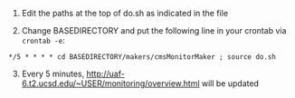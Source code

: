 1) Edit the paths at the top of do.sh as indicated in the file

2) Change BASEDIRECTORY and put the following line in your crontab via `crontab -e`:

`*/5 * * * * cd BASEDIRECTORY/makers/cmsMonitorMaker ; source do.sh`

3) Every 5 minutes, http://uaf-6.t2.ucsd.edu/~USER/monitoring/overview.html will be updated
